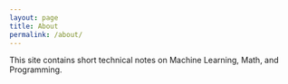```yaml
---
layout: page
title: About
permalink: /about/
---
```


This site contains short technical notes on Machine Learning, Math, and Programming.
